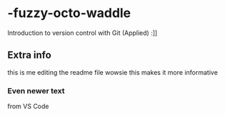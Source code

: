 # -fuzzy-octo-waddle
Introduction to version control with Git (Applied) :]]


## Extra info
this is me editing the readme file wowsie 
this makes it more informative


### Even newer text
from VS Code
